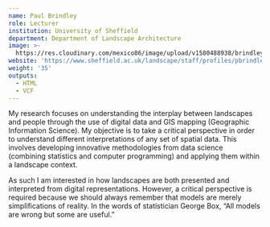 ```yaml
---
name: Paul Brindley
role: Lecturer
institution: University of Sheffield
department: Department of Landscape Architecture
image: >-
  https://res.cloudinary.com/mexico86/image/upload/v1580488938/brindley260_sl8idi.jpg
website: 'https://www.sheffield.ac.uk/landscape/staff/profiles/pbrindley/profilepub'
weight: '35'
outputs:
  - HTML
  - VCF
---
```

My research focuses on understanding the interplay between landscapes and people through the use of digital data and GIS mapping (Geographic Information Science). My objective is to take a critical perspective in order to understand different interpretations of any set of spatial data. This involves developing innovative methodologies from data science (combining statistics and computer programming) and applying them within a landscape context.

As such I am interested in how landscapes are both presented and interpreted from digital representations. However, a critical perspective is required because we should always remember that models are merely simplifications of reality. In the words of statistician George Box, “All models are wrong but some are useful.”

